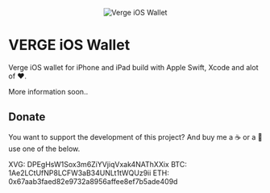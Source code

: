 <p align="center"><img src="http://staging.swenvanzanten.com/ios-icon.png" alt="Verge iOS Wallet"></p>

#  VERGE iOS Wallet

Verge iOS wallet for iPhone and iPad build with Apple Swift, Xcode and alot of ❤️.

More information soon..

## Donate

You want to support the development of this project?
And buy me a ☕️ or a 🍺 use one of the below.

XVG: DPEgHsW1Sox3m6ZiYVjiqVxak4NAThXXix
BTC: 1Ae2LCtUfNP8LCFW3aB34UNLt1tWQUz9ii
ETH: 0x67aab3faed82e9732a8956affee8ef7b5ade409d
